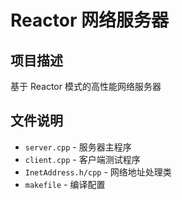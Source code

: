 # Reactor 网络服务器

## 项目描述
基于 Reactor 模式的高性能网络服务器

## 文件说明
- `server.cpp` - 服务器主程序
- `client.cpp` - 客户端测试程序  
- `InetAddress.h/cpp` - 网络地址处理类
- `makefile` - 编译配置